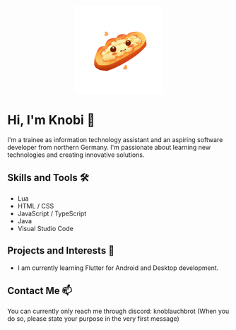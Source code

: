 <p align="center"><img src="./assets/logo-transparent.png" width="200"/></div>

# Hi, I'm Knobi 👋

I'm a trainee as information technology assistant and an aspiring software developer from northern Germany. I'm passionate about learning new technologies and creating innovative solutions.

## Skills and Tools 🛠️

- Lua
- HTML / CSS
- JavaScript / TypeScript
- Java
- Visual Studio Code

## Projects and Interests 🚀

- I am currently learning Flutter for Android and Desktop development.

## Contact Me 📫

You can currently only reach me through discord: knoblauchbrot
(When you do so, please state your purpose in the very first message)
